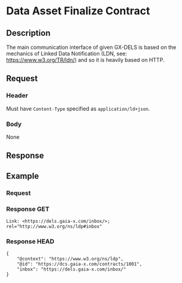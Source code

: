 # Data Asset Finalize Contract

## Description

The main communication interface of given GX-DELS is based on the mechanics of Linked Data Notification
(LDN, see: https://www.w3.org/TR/ldn/) and so it is heavily based on HTTP.

## Request

### Header

Must have `Content-Type` specified as `application/ld+json`.

### Body

None

## Response

## Example

### Request

### Response GET

```
Link: <https://dels.gaia-x.com/inbox/>; rel="http://www.w3.org/ns/ldp#inbox"
```

### Response HEAD

```
{
    "@context": "https://www.w3.org/ns/ldp",
    "@id": "https://dcs.gaia-x.com/contracts/1001",
    "inbox": "https://dels.gaia-x.com/inbox/"
}
```
